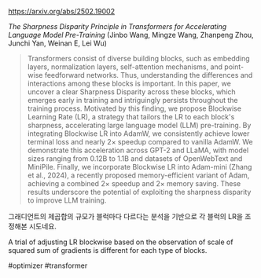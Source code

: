 https://arxiv.org/abs/2502.19002

*The Sharpness Disparity Principle in Transformers for Accelerating Language Model Pre-Training* (Jinbo Wang, Mingze Wang, Zhanpeng Zhou, Junchi Yan, Weinan E, Lei Wu)

> Transformers consist of diverse building blocks, such as embedding layers, normalization layers, self-attention mechanisms, and point-wise feedforward networks. Thus, understanding the differences and interactions among these blocks is important. In this paper, we uncover a clear Sharpness Disparity across these blocks, which emerges early in training and intriguingly persists throughout the training process. Motivated by this finding, we propose Blockwise Learning Rate (LR), a strategy that tailors the LR to each block's sharpness, accelerating large language model (LLM) pre-training. By integrating Blockwise LR into AdamW, we consistently achieve lower terminal loss and nearly $2\times$ speedup compared to vanilla AdamW. We demonstrate this acceleration across GPT-2 and LLaMA, with model sizes ranging from 0.12B to 1.1B and datasets of OpenWebText and MiniPile. Finally, we incorporate Blockwise LR into Adam-mini (Zhang et al., 2024), a recently proposed memory-efficient variant of Adam, achieving a combined $2\times$ speedup and $2\times$ memory saving. These results underscore the potential of exploiting the sharpness disparity to improve LLM training.

그래디언트의 제곱합의 규모가 블럭마다 다르다는 분석을 기반으로 각 블럭의 LR을 조정해본 시도네요.

<english>
A trial of adjusting LR blockwise based on the observation of scale of squared sum of gradients is different for each type of blocks.
</english>

#optimizer #transformer 